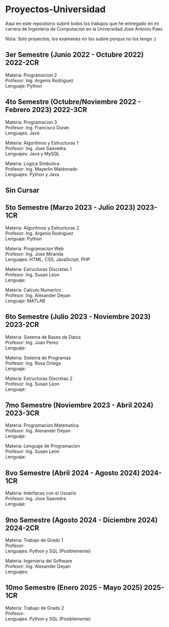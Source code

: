 # Proyectos-Universidad
Aqui en este repositorio subiré todos los trabajos que he entregado en mi carrera de Ingenieria de Computacion en la Universidad Jose Antonio Paez

Nota: Solo proyectos; los examenes no los subire porque no los tengo :)

3er Semestre (Junio 2022 - Octubre 2022) 2022-2CR
-----------------------------------------------------------------------------------------------------------------------------------------------------------------------
Materia: Programacion 2 <br>
Profesor: Ing. Argenis Rodriguez <br>
Lenguaje: Python <br>

4to Semestre (Octubre/Noviembre 2022 - Febrero 2023) 2022-3CR
-----------------------------------------------------------------------------------------------------------------------------------------------------------------------
Materia: Programacion 3 <br>
Profesor: Ing. Francisco Duran <br>
Lenguajes: Java <br>

Materia: Algoritmos y Estructuras 1 <br>
Profesor: Ing. Jose Saavedra <br>
Lenguajes: Java y MySQL <br>

Materia: Logica Simbolica <br>
Profesor: Ing. Mayerlin Maldonado <br>
Lenguajes: Python y Java <br>

Sin Cursar
-----------------------------------------------------------------------------------------------------------------------------------------------------------------------
                                                  
5to Semestre (Marzo 2023 - Julio 2023) 2023-1CR
-----------------------------------------------------------------------------------------------------------------------------------------------------------------------
Materia: Algoritmos y Estructuras 2 <br>
Profesor: Ing. Argenis Rodriguez <br>
Lenguaje: Python <br>

Materia: Programacion Web <br>
Profesor: Ing. Jose Miranda <br>
Lenguajes: HTML, CSS, JavaScript, PHP <br>   

Materia: Estructuras Discretas 1<br>
Profesor: Ing. Susan Leon <br>
Lenguaje: <br>   

Materia: Calculo Numerico <br>
Profesor: Ing. Alexander Deyan <br>
Lenguaje: MATLAB <br>

6to Semestre (Julio 2023 - Noviembre 2023) 2023-2CR
-----------------------------------------------------------------------------------------------------------------------------------------------------------------------
Materia: Sistema de Bases de Datos <br>
Profesor: Ing. Juan Perez <br>
Lenguaje: <br>

Materia: Sistema de Programas <br>
Profesor: Ing. Rosa Ortega <br>
Lenguaje: <br>

Materia: Estructuras Discretas 2<br>
Profesor: Ing. Susan Leon <br>
Lenguaje: <br>   

7mo Semestre (Noviembre 2023 - Abril 2024) 2023-3CR
-----------------------------------------------------------------------------------------------------------------------------------------------------------------------
Materia: Programacion Matematica <br>
Profesor: Ing. Alexander Deyan <br>
Lenguaje: <br>

Materia: Lenguaje de Programacion <br>
Profesor: Ing. Susan Leon <br>
Lenguaje: <br>

8vo Semestre (Abril 2024 - Agosto 2024) 2024-1CR
-----------------------------------------------------------------------------------------------------------------------------------------------------------------------
Materia: Interfaces con el Usuario <br>
Profesor: Ing. Jose Saavedra <br>
Lenguaje: <br>

9no Semestre (Agosto 2024 - Diciembre 2024) 2024-2CR
-----------------------------------------------------------------------------------------------------------------------------------------------------------------------
Materia: Trabajo de Grado 1 <br>
Profesor: <br>
Lenguajes: Python y SQL (Posiblemente) <br>

Materia: Ingenieria del Software <br>
Profesor: Ing. Alexander Deyan <br>
Lenguajes: <br>

10mo Semestre (Enero 2025 - Mayo 2025) 2025-1CR
-----------------------------------------------------------------------------------------------------------------------------------------------------------------------
Materia: Trabajo de Grado 2 <br>
Profesor: <br>
Lenguajes: Python y SQL (Posiblemente) <br>
